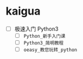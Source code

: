 # kaigua
- [ ] 极速入门 Python3
    - [ ] `Python_新手入门课`
    - [ ] `Python3_简明教程`
    - [ ] `oeasy_教您玩转_python`
